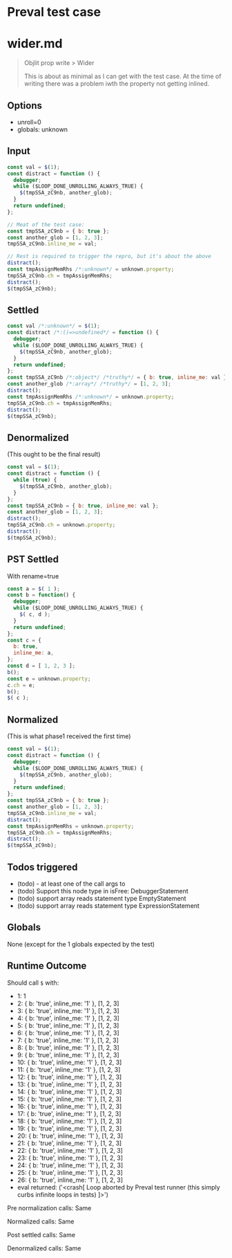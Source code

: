 # Preval test case

# wider.md

> Objlit prop write > Wider
>
> This is about as minimal as I can get with the test case.
> At the time of writing there was a problem iwth the property not getting inlined.

## Options

- unroll=0
- globals: unknown

## Input

`````js filename=intro
const val = $(1);
const distract = function () {
  debugger;
  while ($LOOP_DONE_UNROLLING_ALWAYS_TRUE) {
    $(tmpSSA_zC9nb, another_glob);
  }
  return undefined;
};

// Meat of the test case:
const tmpSSA_zC9nb = { b: true };
const another_glob = [1, 2, 3];
tmpSSA_zC9nb.inline_me = val;

// Rest is required to trigger the repro, but it's about the above
distract();
const tmpAssignMemRhs /*:unknown*/ = unknown.property;
tmpSSA_zC9nb.ch = tmpAssignMemRhs;
distract();
$(tmpSSA_zC9nb);
`````


## Settled


`````js filename=intro
const val /*:unknown*/ = $(1);
const distract /*:()=>undefined*/ = function () {
  debugger;
  while ($LOOP_DONE_UNROLLING_ALWAYS_TRUE) {
    $(tmpSSA_zC9nb, another_glob);
  }
  return undefined;
};
const tmpSSA_zC9nb /*:object*/ /*truthy*/ = { b: true, inline_me: val };
const another_glob /*:array*/ /*truthy*/ = [1, 2, 3];
distract();
const tmpAssignMemRhs /*:unknown*/ = unknown.property;
tmpSSA_zC9nb.ch = tmpAssignMemRhs;
distract();
$(tmpSSA_zC9nb);
`````


## Denormalized
(This ought to be the final result)

`````js filename=intro
const val = $(1);
const distract = function () {
  while (true) {
    $(tmpSSA_zC9nb, another_glob);
  }
};
const tmpSSA_zC9nb = { b: true, inline_me: val };
const another_glob = [1, 2, 3];
distract();
tmpSSA_zC9nb.ch = unknown.property;
distract();
$(tmpSSA_zC9nb);
`````


## PST Settled
With rename=true

`````js filename=intro
const a = $( 1 );
const b = function() {
  debugger;
  while ($LOOP_DONE_UNROLLING_ALWAYS_TRUE) {
    $( c, d );
  }
  return undefined;
};
const c = {
  b: true,
  inline_me: a,
};
const d = [ 1, 2, 3 ];
b();
const e = unknown.property;
c.ch = e;
b();
$( c );
`````


## Normalized
(This is what phase1 received the first time)

`````js filename=intro
const val = $(1);
const distract = function () {
  debugger;
  while ($LOOP_DONE_UNROLLING_ALWAYS_TRUE) {
    $(tmpSSA_zC9nb, another_glob);
  }
  return undefined;
};
const tmpSSA_zC9nb = { b: true };
const another_glob = [1, 2, 3];
tmpSSA_zC9nb.inline_me = val;
distract();
const tmpAssignMemRhs = unknown.property;
tmpSSA_zC9nb.ch = tmpAssignMemRhs;
distract();
$(tmpSSA_zC9nb);
`````


## Todos triggered


- (todo) - at least one of the call args to
- (todo) Support this node type in isFree: DebuggerStatement
- (todo) support array reads statement type EmptyStatement
- (todo) support array reads statement type ExpressionStatement


## Globals


None (except for the 1 globals expected by the test)


## Runtime Outcome


Should call `$` with:
 - 1: 1
 - 2: { b: 'true', inline_me: '1' }, [1, 2, 3]
 - 3: { b: 'true', inline_me: '1' }, [1, 2, 3]
 - 4: { b: 'true', inline_me: '1' }, [1, 2, 3]
 - 5: { b: 'true', inline_me: '1' }, [1, 2, 3]
 - 6: { b: 'true', inline_me: '1' }, [1, 2, 3]
 - 7: { b: 'true', inline_me: '1' }, [1, 2, 3]
 - 8: { b: 'true', inline_me: '1' }, [1, 2, 3]
 - 9: { b: 'true', inline_me: '1' }, [1, 2, 3]
 - 10: { b: 'true', inline_me: '1' }, [1, 2, 3]
 - 11: { b: 'true', inline_me: '1' }, [1, 2, 3]
 - 12: { b: 'true', inline_me: '1' }, [1, 2, 3]
 - 13: { b: 'true', inline_me: '1' }, [1, 2, 3]
 - 14: { b: 'true', inline_me: '1' }, [1, 2, 3]
 - 15: { b: 'true', inline_me: '1' }, [1, 2, 3]
 - 16: { b: 'true', inline_me: '1' }, [1, 2, 3]
 - 17: { b: 'true', inline_me: '1' }, [1, 2, 3]
 - 18: { b: 'true', inline_me: '1' }, [1, 2, 3]
 - 19: { b: 'true', inline_me: '1' }, [1, 2, 3]
 - 20: { b: 'true', inline_me: '1' }, [1, 2, 3]
 - 21: { b: 'true', inline_me: '1' }, [1, 2, 3]
 - 22: { b: 'true', inline_me: '1' }, [1, 2, 3]
 - 23: { b: 'true', inline_me: '1' }, [1, 2, 3]
 - 24: { b: 'true', inline_me: '1' }, [1, 2, 3]
 - 25: { b: 'true', inline_me: '1' }, [1, 2, 3]
 - 26: { b: 'true', inline_me: '1' }, [1, 2, 3]
 - eval returned: ('<crash[ Loop aborted by Preval test runner (this simply curbs infinite loops in tests) ]>')

Pre normalization calls: Same

Normalized calls: Same

Post settled calls: Same

Denormalized calls: Same
